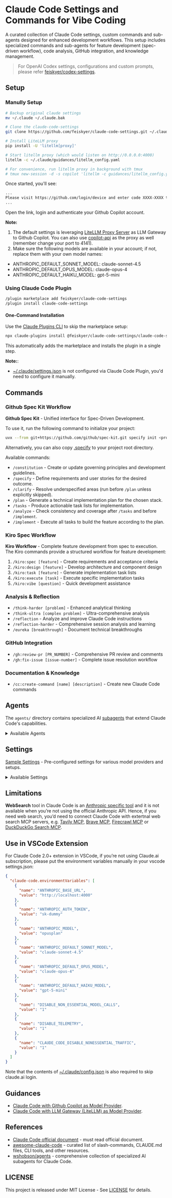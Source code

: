 # Claude Code Settings and Commands for Vibe Coding

A curated collection of Claude Code settings, custom commands and sub-agents designed for enhanced development workflows. This setup includes specialized commands and sub-agents for feature development (spec-driven workflow), code analysis, GitHub integration, and knowledge management.

> For OpenAI Codex settings, configurations and custom prompts, please refer [feiskyer/codex-settings](https://github.com/feiskyer/codex-settings).

## Setup

### Manully Setup

```sh
# Backup original claude settings
mv ~/.claude ~/.claude.bak

# Clone the claude-code-settings
git clone https://github.com/feiskyer/claude-code-settings.git ~/.claude

# Install LiteLLM proxy
pip install -U 'litellm[proxy]'

# Start litellm proxy (which would listen on http://0.0.0.0:4000)
litellm -c ~/.claude/guidances/litellm_config.yaml

# For convenience, run litellm proxy in background with tmux
# tmux new-session -d -s copilot 'litellm -c guidances/litellm_config.yaml'
```

Once started, you'll see:

```sh
...
Please visit https://github.com/login/device and enter code XXXX-XXXX to authenticate.
...
```

Open the link, login and authenticate your Github Copilot account.

**Note:**

1. The default settings is leveraging [LiteLLM Proxy Server](https://docs.litellm.ai/docs/simple_proxy) as LLM Gateway to Github Copilot. You can also use [copilot-api](https://github.com/ericc-ch/copilot-api) as the proxy as well (remember change your port to 4141).
2. Make sure the following models are available in your account; if not, replace them with your own model names:

- ANTHROPIC_DEFAULT_SONNET_MODEL: claude-sonnet-4.5
- ANTHROPIC_DEFAULT_OPUS_MODEL: claude-opus-4
- ANTHROPIC_DEFAULT_HAIKU_MODEL: gpt-5-mini

### Using Claude Code Plugin

```sh
/plugin marketplace add feiskyer/claude-code-settings
/plugin install claude-code-settings
```

#### One-Command Installation 
Use the [Claude Plugins CLI](https://claude-plugins.dev) to skip the marketplace setup:
```bash
npx claude-plugins install @feiskyer/claude-code-settings/claude-code-settings
```

This automatically adds the marketplace and installs the plugin in a single step.

**Note:**:

* [~/.claude/settings.json](settings.json) is not configured via Claude Code Plugin, you'd need to configure it manually.

## Commands

### Github Spec Kit Workflow

**Github Spec Kit** - Unified interface for Spec-Driven Development.

To use it, run the following command to initialize your project:

```sh
uvx --from git+https://github.com/github/spec-kit.git specify init <project_name>
```

Alternatively, you can also copy [.specify](.specify) to your project root directory.

Available commands:

- `/constitution` - Create or update governing principles and development guidelines.
- `/specify` - Define requirements and user stories for the desired outcome.
- `/clarify` - Resolve underspecified areas (run before `/plan` unless explicitly skipped).
- `/plan` - Generate a technical implementation plan for the chosen stack.
- `/tasks` - Produce actionable task lists for implementation.
- `/analyze` - Check consistency and coverage after `/tasks` and before `/implement`.
- `/implement` - Execute all tasks to build the feature according to the plan.

### Kiro Spec Workflow

**Kiro Workflow** - Complete feature development from spec to execution. The Kiro commands provide a structured workflow for feature development:

1. `/kiro:spec [feature]` - Create requirements and acceptance criteria
2. `/kiro:design [feature]` - Develop architecture and component design
3. `/kiro:task [feature]` - Generate implementation task lists
4. `/kiro:execute [task]` - Execute specific implementation tasks
5. `/kiro:vibe [question]` - Quick development assistance

### Analysis & Reflection

- `/think-harder [problem]` - Enhanced analytical thinking
- `/think-ultra [complex problem]` - Ultra-comprehensive analysis
- `/reflection` - Analyze and improve Claude Code instructions
- `/reflection-harder` - Comprehensive session analysis and learning
- `/eureka [breakthrough]` - Document technical breakthroughs

### GitHub Integration

- `/gh:review-pr [PR_NUMBER]` - Comprehensive PR review and comments
- `/gh:fix-issue [issue-number]` - Complete issue resolution workflow

### Documentation & Knowledge

- `/cc:create-command [name] [description]` - Create new Claude Code commands

## Agents

The `agents/` directory contains specialized AI [subagents](https://docs.anthropic.com/en/docs/claude-code/sub-agents) that extend Claude Code's capabilities.

<details>
<summary>Available Agents</summary>

- **pr-reviewer** - Expert code reviewer for GitHub pull requests
- **github-issue-fixer** - GitHub issue resolution specialist
- **instruction-reflector** - Analyzes and improves Claude Code instructions
- **deep-reflector** - Comprehensive session analysis and learning capture
- **insight-documenter** - Technical breakthrough documentation specialist
- **kiro-assistant** - Quick development assistance with Kiro's approach
- **kiro-feature-designer** - Creates comprehensive feature design documents
- **kiro-spec-creator** - Creates complete feature specifications
- **kiro-task-executor** - Executes specific tasks from feature specs
- **kiro-task-planner** - Generates implementation task lists
- **ui-engineer** - UI/UX development specialist
- **command-creator** - Expert at creating new Claude Code custom commands

</details>

## Settings

[Sample Settings](settings/README.md) - Pre-configured settings for various model providers and setups.

<details>
<summary>Available Settings</summary>

### [copilot-settings.json](settings/copilot-settings.json)

Using Claude Code with GitHub Copilot proxy. Points to localhost:4141 for the Anthropic API base URL.

### [litellm-settings.json](settings/litellm-settings.json)

Using Claude Code with LiteLLM gateway. Points to localhost:4000 for the Anthropic API base URL.

### [deepseek-settings.json](settings/deepseek-settings.json)

Using Claude Code with DeepSeek v3.1 (via DeepSeek's official Anthropic-compatible API).

### [qwen-settings.json](settings/qwen-settings.json)

Using Claude Code with Qwen models via Alibaba's DashScope API. Uses the Qwen3-Coder-Plus model through a claude-code-proxy.

### [siliconflow-settings.json](settings/siliconflow-settings.json)

Using Claude Code with SiliconFlow API. Uses the Moonshot AI Kimi-K2-Instruct model.

### [vertex-settings.json](settings/vertex-settings.json)

Using Claude Code with Google Cloud Vertex AI. Uses Claude Opus 4 model with Google Cloud project settings.

</details>

## Limitations

**WebSearch** tool in Claude Code is an [Anthropic specific tool](https://docs.anthropic.com/en/docs/agents-and-tools/tool-use/web-search-tool) and it is not available when you’re not using the official Anthropic API. Hence, if you need web search, you’d need to connect Claude Code with extertnal web search MCP servers, e.g. [Tavily MCP](https://docs.tavily.com/documentation/mcp), [Brave MCP](https://github.com/brave/brave-search-mcp-server), [Firecrawl MCP](https://docs.firecrawl.dev/mcp-server) or [DuckDuckGo Search MCP](https://github.com/nickclyde/duckduckgo-mcp-server).

## Use in VSCode Extension

For Claude Code 2.0+ extension in VSCode, if you’re not using Claude.ai subscription, please put the environment variables manually in your vscode settings.json:

```json
{
  "claude-code.environmentVariables": [
    {
      "name": "ANTHROPIC_BASE_URL",
      "value": "http://localhost:4000"
    },
    {
      "name": "ANTHROPIC_AUTH_TOKEN",
      "value": "sk-dummy"
    },
    {
      "name": "ANTHROPIC_MODEL",
      "value": "opusplan"
    },
    {
      "name": "ANTHROPIC_DEFAULT_SONNET_MODEL",
      "value": "claude-sonnet-4.5"
    },
    {
      "name": "ANTHROPIC_DEFAULT_OPUS_MODEL",
      "value": "claude-opus-4"
    },
    {
      "name": "ANTHROPIC_DEFAULT_HAIKU_MODEL",
      "value": "gpt-5-mini"
    },
    {
      "name": "DISABLE_NON_ESSENTIAL_MODEL_CALLS",
      "value": "1"
    },
    {
      "name": "DISABLE_TELEMETRY",
      "value": "1"
    },
    {
      "name": "CLAUDE_CODE_DISABLE_NONESSENTIAL_TRAFFIC",
      "value": "1"
    }
  ]
}
```

Note that the contents of [~/.claude/config.json](config.json) is also required to skip claude.ai login.

## Guidances

- [Claude Code with Github Copilot as Model Provider](guidances/github-copilot.md).
- [Claude Code with LLM Gateway (LiteLLM) as Model Provider](guidances/llm-gateway-litellm.md).

## References

- [Claude Code official document](https://docs.anthropic.com/en/docs/claude-code/overview) - must read official document.
- [awesome-claude-code](https://github.com/hesreallyhim/awesome-claude-code) - curated list of slash-commands, CLAUDE.md files, CLI tools, and other resources.
- [wshobson/agents](https://github.com/wshobson/agents) - comprehensive collection of specialized AI subagents for Claude Code.

## LICENSE

This project is released under MIT License - See [LICENSE](LICENSE) for details.
